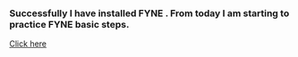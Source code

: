 ### Successfully I have installed FYNE . From today I am starting to practice FYNE basic steps.
[Click here](https://www.facebook.com/groups/codingbootcampbd/permalink/1138623609876064/)
